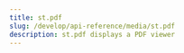 ```yaml
---
title: st.pdf
slug: /develop/api-reference/media/st.pdf
description: st.pdf displays a PDF viewer
---
```


<Autofunction function="streamlit.pdf" />
